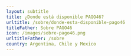 ```yaml
---
layout: subtitle
title: ¿Donde está disponible PAGO46?
urltitle: /sobre/donde-esta-disponible-pago46
titleFather: Sobre PAGO46
icon: /images/sobre-pago46.png
urltitleFather: /sobre
country: Argentina, Chile y Mexico
---
```

